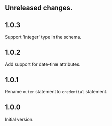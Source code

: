 ## Unreleased changes.

## 1.0.3

Support 'integer' type in the schema.

## 1.0.2

Add support for date-time attributes.

## 1.0.1

Rename `outer` statement to `credential` statement.

## 1.0.0

Initial version.
